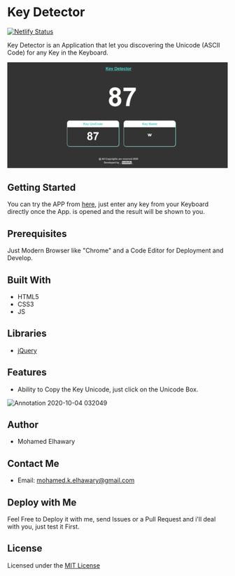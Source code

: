 # Key Detector  

[![Netlify Status](https://api.netlify.com/api/v1/badges/74cf38bf-b83b-453a-be2e-e23c34a070e8/deploy-status)](https://app.netlify.com/sites/keydetector/deploys)  

Key Detector is an Application that let you discovering the Unicode (ASCII Code) for any Key in the Keyboard.

  
![Screenshot](preview.png)   


## Getting Started

You can try the APP from [here](https://mohamed-elhawary.github.io/key-detector/), just enter any key from your Keyboard directly once the App. is opened and the result will be shown to you.

## Prerequisites

Just Modern Browser like "Chrome" and a Code Editor for Deployment and Develop.

## Built With

* HTML5
* CSS3
* JS

## Libraries  

* [jQuery](https://jquery.com/)  

## Features  

* Ability to Copy the Key Unicode, just click on the Unicode Box.  

![Annotation 2020-10-04 032049](https://user-images.githubusercontent.com/69651552/95004836-d2b06e80-05f0-11eb-8e41-24feed062e26.jpg)


## Author

* Mohamed Elhawary  

## Contact Me  

* Email: mohamed.k.elhawary@gmail.com

## Deploy with Me

Feel Free to Deploy it with me, send Issues or a Pull Request and i'll deal with you, just test it First.

## License

Licensed under the [MIT License](LICENSE)


